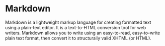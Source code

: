 # Markdown
Markdown is a lightweight markup language for creating formatted text using a plain-text editor. It is a text-to-HTML conversion tool for web writers. 
Markdown allows you to write using an easy-to-read, easy-to-write plain text format, then convert it to structurally valid XHTML (or HTML).
